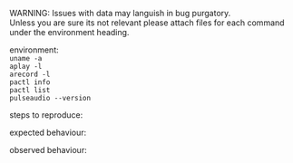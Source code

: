 WARNING: Issues with data may languish in bug purgatory.    
Unless you are sure its not relevant please attach files for each command under the environment heading. 
 
  
environment:  
	`uname -a`  
	`aplay -l`  
	`arecord -l`    
	`pactl info`  
	`pactl list`  
	`pulseaudio --version`  
  
steps to reproduce:  
  
expected behaviour:  
  
observed behaviour:  

